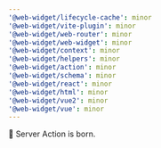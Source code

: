 ```yaml
---
'@web-widget/lifecycle-cache': minor
'@web-widget/vite-plugin': minor
'@web-widget/web-router': minor
'@web-widget/web-widget': minor
'@web-widget/context': minor
'@web-widget/helpers': minor
'@web-widget/action': minor
'@web-widget/schema': minor
'@web-widget/react': minor
'@web-widget/html': minor
'@web-widget/vue2': minor
'@web-widget/vue': minor
---
```


🎉 Server Action is born.
